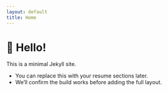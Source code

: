 ```yaml
---
layout: default
title: Home
---
```


# 👋 Hello!

This is a minimal Jekyll site.

- You can replace this with your resume sections later.
- We’ll confirm the build works before adding the full layout.
